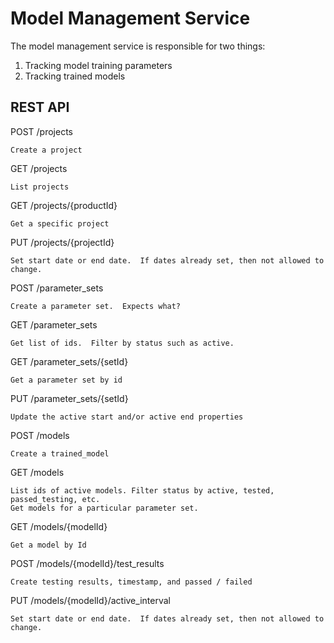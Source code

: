 # Model Management Service

The model management service is responsible for two things:

1. Tracking model training parameters
1. Tracking trained models

## REST API

POST /projects

	Create a project

GET /projects

	List projects

GET /projects/{productId}

	Get a specific project

PUT /projects/{projectId}

	Set start date or end date.  If dates already set, then not allowed to change.

POST /parameter_sets

	Create a parameter set.  Expects what?

GET /parameter_sets

	Get list of ids.  Filter by status such as active.

GET /parameter_sets/{setId}

	Get a parameter set by id

PUT /parameter_sets/{setId}

	Update the active start and/or active end properties

POST /models

	Create a trained_model

GET /models

	List ids of active models. Filter status by active, tested, passed_testing, etc.
	Get models for a particular parameter set.

GET /models/{modelId}

	Get a model by Id

POST /models/{modelId}/test_results

	Create testing results, timestamp, and passed / failed

PUT /models/{modelId}/active_interval

	Set start date or end date.  If dates already set, then not allowed to change.


	
